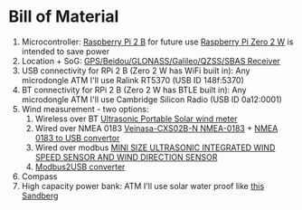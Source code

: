# Bill of Material

1. Microcontroller: [Raspberry Pi 2 B](https://www.raspberrypi.com/products/raspberry-pi-2-model-b/) for future use [Raspberry Pi Zero 2 W](https://www.raspberrypi.com/products/raspberry-pi-zero-2-w/) is intended to save power
1. Location + SoG: [GPS/Beidou/GLONASS/Galileo/QZSS/SBAS Receiver](https://wiki.seeedstudio.com/Grove-GPS-Air530/)
1. USB connectivity for RPi 2 B (Zero 2 W has WiFi built in): Any microdongle ATM I'll use Ralink RT5370 (USB ID 148f:5370)
1. BT connectivity for RPi 2 B (Zero 2 W has BTLE built in): Any microdongle ATM I'll use Cambridge Silicon Radio (USB ID 0a12:0001)
1. Wind measurement - two options:
   1. Wireless over BT [Ultrasonic Portable Solar wind meter](https://calypsoinstruments.com/shop/product/ultrasonic-portable-solar-wind-meter-2)
   1. Wired over NMEA 0183 [Veinasa-CXS02B-N NMEA-0183](https://www.aliexpress.com/item/1005003788117590.html) + [NMEA 0183 to USB convertor](https://digitalyacht.co.uk/product/usb-nmea-adaptor/)
   1. Wired over modbus [MINI SIZE ULTRASONIC INTEGRATED WIND SPEED SENSOR AND WIND DIRECTION SENSOR](https://www.aliexpress.com/item/1005004105582503.html)
   1. [Modbus2USB converter](https://www.aliexpress.com/item/1005003076597700.html)
1. Compass
1. High capacity power bank: ATM I'll use solar water proof like [this Sandberg](https://www.czc.cz/sandberg-solarni-outdoorova-powerbanka-24000mah-cerna/233773/produkt)
